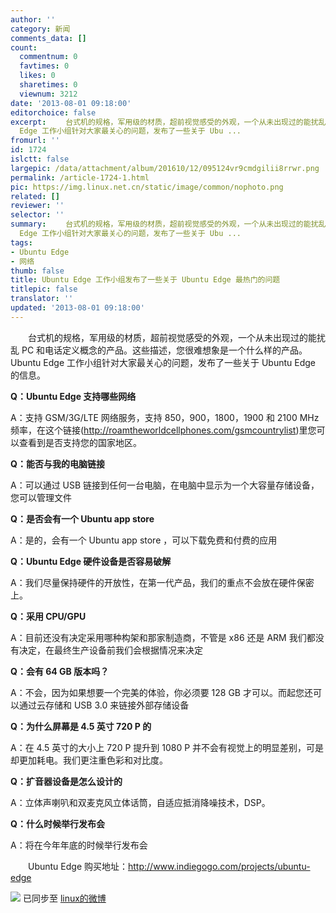 ```yaml
---
author: ''
category: 新闻
comments_data: []
count:
  commentnum: 0
  favtimes: 0
  likes: 0
  sharetimes: 0
  viewnum: 3212
date: '2013-08-01 09:18:00'
editorchoice: false
excerpt: 　　台式机的规格，军用级的材质，超前视觉感受的外观，一个从未出现过的能扰乱 PC 和电话定义概念的产品。这些描述，您很难想象是一个什么样的产品。Ubuntu
  Edge 工作小组针对大家最关心的问题，发布了一些关于 Ubu ...
fromurl: ''
id: 1724
islctt: false
largepic: /data/attachment/album/201610/12/095124vr9cmdgilii8rrwr.png
permalink: /article-1724-1.html
pic: https://img.linux.net.cn/static/image/common/nophoto.png
related: []
reviewer: ''
selector: ''
summary: 　　台式机的规格，军用级的材质，超前视觉感受的外观，一个从未出现过的能扰乱 PC 和电话定义概念的产品。这些描述，您很难想象是一个什么样的产品。Ubuntu
  Edge 工作小组针对大家最关心的问题，发布了一些关于 Ubu ...
tags:
- Ubuntu Edge
- 网络
thumb: false
title: Ubuntu Edge 工作小组发布了一些关于 Ubuntu Edge 最热门的问题
titlepic: false
translator: ''
updated: '2013-08-01 09:18:00'
---
```


　　台式机的规格，军用级的材质，超前视觉感受的外观，一个从未出现过的能扰乱 PC 和电话定义概念的产品。这些描述，您很难想象是一个什么样的产品。Ubuntu Edge 工作小组针对大家最关心的问题，发布了一些关于 Ubuntu Edge 的信息。


**Q：Ubuntu Edge 支持哪些网络**


A：支持 GSM/3G/LTE 网络服务，支持 850，900，1800，1900 和 2100 MHz 频率，在这个链接(<http://roamtheworldcellphones.com/gsmcountrylist>)里您可以查看到是否支持您的国家地区。


**Q：能否与我的电脑链接**


A：可以通过 USB 链接到任何一台电脑，在电脑中显示为一个大容量存储设备，您可以管理文件


**Q：是否会有一个 Ubuntu app store**


A：是的，会有一个 Ubuntu app store ，可以下载免费和付费的应用


**Q：Ubuntu Edge 硬件设备是否容易破解**


A：我们尽量保持硬件的开放性，在第一代产品，我们的重点不会放在硬件保密上。


**Q：采用 CPU/GPU**


A：目前还没有决定采用哪种构架和那家制造商，不管是 x86 还是 ARM 我们都没有决定，在最终生产设备前我们会根据情况来决定


**Q：会有 64 GB 版本吗？**


A：不会，因为如果想要一个完美的体验，你必须要 128 GB 才可以。而起您还可以通过云存储和 USB 3.0 来链接外部存储设备


**Q：为什么屏幕是 4.5 英寸 720 P 的**


A：在 4.5 英寸的大小上 720 P 提升到 1080 P 并不会有视觉上的明显差别，可是却更加耗电。我们更注重色彩和对比度。


**Q：扩音器设备是怎么设计的**


A：立体声喇叭和双麦克风立体话筒，自适应抵消降噪技术，DSP。


**Q：什么时候举行发布会**


A：将在今年年底的时候举行发布会


　　Ubuntu Edge 购买地址：http://www.indiegogo.com/projects/ubuntu-edge


![](https://img.linux.net.cn/xwb/images/bgimg/icon_logo.png) 已同步至 [linux的微博](http://weibo.com/1772191555/A2GTx7dPJ)